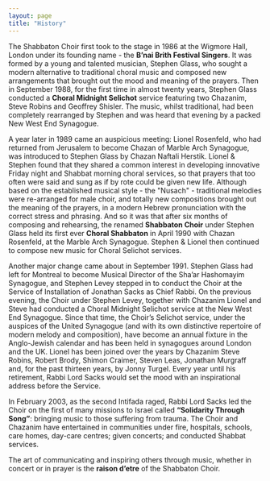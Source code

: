 ```yaml
---
layout: page
title: "History"
---
```


The Shabbaton Choir first took to the stage in 1986 at the Wigmore Hall, London under its founding name - the __B’nai Brith Festival Singers__. It was formed by a young and talented musician, Stephen Glass, who sought a modern alternative to traditional choral music and composed new arrangements that brought out the mood and meaning of the prayers. Then in September 1988, for the first time in almost twenty years, Stephen Glass conducted a __Choral Midnight Selichot__ service featuring two Chazanim, Steve Robins and Geoffrey Shisler. The music, whilst traditional, had been completely rearranged by Stephen and was heard that evening by a packed New West End Synagogue. 

A year later in 1989 came an auspicious meeting: Lionel Rosenfeld, who had returned from Jerusalem to become Chazan of Marble Arch Synagogue, was introduced to Stephen Glass by Chazan Naftali Herstik. Lionel & Stephen found that they shared a common interest in developing innovative Friday night and Shabbat morning choral services, so that prayers that too often were said and sung as if by rote could be given new life. Although based on the established musical style - the "Nusach" - traditional melodies were re-arranged for male choir, and totally new compositions brought out the meaning of the prayers, in a modern Hebrew pronunciation with the correct stress and phrasing. And so it was that after six months of composing and rehearsing, the renamed __Shabbaton Choir__ under Stephen Glass held its first ever __Choral Shabbaton__ in April 1990 with Chazan Rosenfeld, at the Marble Arch Synagogue. Stephen & Lionel then continued to compose new music for Choral Selichot services.

Another major change came about in September 1991. Stephen Glass had left for Montreal to become Musical Director of the Sha’ar Hashomayim Synagogue, and Stephen Levey stepped in to conduct the Choir at the Service of Installation of Jonathan Sacks as Chief Rabbi. On the previous evening, the Choir under Stephen Levey, together with Chazanim Lionel and Steve had conducted a Choral Midnight Selichot service at the New West End Synagogue. Since that time, the Choir’s Selichot service, under the auspices of the United Synagogue (and with its own distinctive repertoire of modern melody and composition), have become an annual fixture in the Anglo-Jewish calendar and has been held in synagogues around London and the UK. Lionel has been joined over the years by Chazanim Steve Robins, Robert Brody, Shimon Craimer, Steven Leas, Jonathan Murgraff and, for the past thirteen years, by Jonny Turgel. Every year until his retirement, Rabbi Lord Sacks would set the mood with an inspirational address before the Service.

In February 2003, as the second Intifada raged, Rabbi Lord Sacks led the Choir on the first of many missions to Israel called __“Solidarity Through Song”__: bringing music to those suffering from trauma. The Choir and Chazanim have entertained in communities under fire, hospitals, schools, care homes, day-care centres; given concerts; and conducted Shabbat services.

The art of communicating and inspiring others through music, whether in concert or in prayer is the __raison d’etre__ of the Shabbaton Choir.
